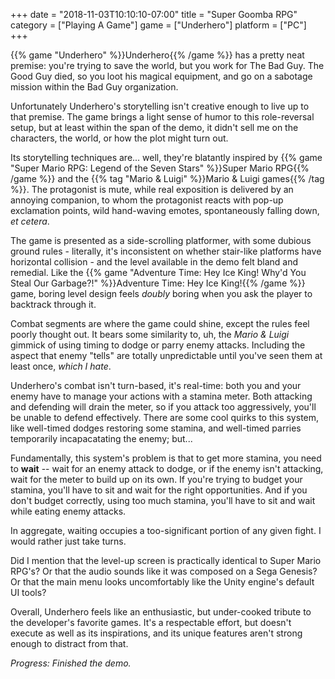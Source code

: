 +++
date = "2018-11-03T10:10:10-07:00"
title = "Super Goomba RPG"
category = ["Playing A Game"]
game = ["Underhero"]
platform = ["PC"]
+++

{{% game "Underhero" %}}Underhero{{% /game %}} has a pretty neat premise: you're trying to save the world, but you work for The Bad Guy.  The Good Guy died, so you loot his magical equipment, and go on a sabotage mission within the Bad Guy organization.

Unfortunately Underhero's storytelling isn't creative enough to live up to that premise.  The game brings a light sense of humor to this role-reversal setup, but at least within the span of the demo, it didn't sell me on the characters, the world, or how the plot might turn out.

Its storytelling techniques are... well, they're blatantly inspired by {{% game "Super Mario RPG: Legend of the Seven Stars" %}}Super Mario RPG{{% /game %}} and the {{% tag "Mario & Luigi" %}}Mario & Luigi games{{% /tag %}}.  The protagonist is mute, while real exposition is delivered by an annoying companion, to whom the protagonist reacts with pop-up exclamation points, wild hand-waving emotes, spontaneously falling down, <i>et cetera</i>.

The game is presented as a side-scrolling platformer, with some dubious ground rules - literally, it's inconsistent on whether stair-like platforms have horizontal collision - and the level available in the demo felt bland and remedial.  Like the {{% game "Adventure Time: Hey Ice King! Why'd You Steal Our Garbage?!" %}}Adventure Time: Hey Ice King!{{% /game %}} game, boring level design feels <i>doubly</i> boring when you ask the player to backtrack through it.

Combat segments are where the game could shine, except the rules feel poorly thought out.  It bears some similarity to, uh, the <i>Mario & Luigi</i> gimmick of using timing to dodge or parry enemy attacks.  Including the aspect that enemy "tells" are totally unpredictable until you've seen them at least once, <i>which I hate</i>.

Underhero's combat isn't turn-based, it's real-time: both you and your enemy have to manage your actions with a stamina meter.  Both attacking and defending will drain the meter, so if you attack too aggressively, you'll be unable to defend effectively.  There are some cool quirks to this system, like well-timed dodges restoring some stamina, and well-timed parries temporarily incapacatating the enemy; but...

Fundamentally, this system's problem is that to get more stamina, you need to <b>wait</b> -- wait for an enemy attack to dodge, or if the enemy isn't attacking, wait for the meter to build up on its own.  If you're trying to budget your stamina, you'll have to sit and wait for the right opportunities.  And if you don't budget correctly, using too much stamina, you'll have to sit and wait while eating enemy attacks.

In aggregate, waiting occupies a too-significant portion of any given fight.  I would rather just take turns.

Did I mention that the level-up screen is practically identical to Super Mario RPG's?  Or that the audio sounds like it was composed on a Sega Genesis?  Or that the main menu looks uncomfortably like the Unity engine's default UI tools?

Overall, Underhero feels like an enthusiastic, but under-cooked tribute to the developer's favorite games.  It's a respectable effort, but doesn't execute as well as its inspirations, and its unique features aren't strong enough to distract from that.

<i>Progress: Finished the demo.</i>
